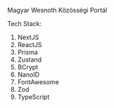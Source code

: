 Magyar Wesnoth Közösségi Portál

Tech Stack:

1. NextJS 
2. ReactJS 
3. Prisma
4. Zustand
5. BCrypt
6. NanoID
7. FontAwesome
8. Zod
9. TypeScript